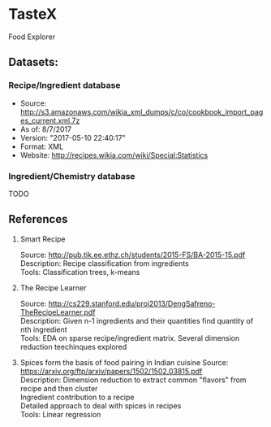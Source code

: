 # TasteX
Food Explorer

## Datasets:

### Recipe/Ingredient database
- Source: http://s3.amazonaws.com/wikia_xml_dumps/c/co/cookbook_import_pages_current.xml.7z
- As of: 8/7/2017
- Version: "2017-05-10 22:40:17"
- Format: XML
- Website: http://recipes.wikia.com/wiki/Special:Statistics


### Ingredient/Chemistry database
TODO








## References

1. Smart Recipe 

   Source: http://pub.tik.ee.ethz.ch/students/2015-FS/BA-2015-15.pdf  
   Description: Recipe classification from ingredients  
   Tools: Classification trees, k-means

2. The Recipe Learner

   Source: http://cs229.stanford.edu/proj2013/DengSafreno-TheRecipeLearner.pdf  
   Description: Given n-1 ingredients and their quantities find quantity of nth ingredient  
   Tools: EDA on sparse recipe/ingredient matrix. Several dimension reduction teechinques explored  

3. Spices form the basis of food pairing in Indian cuisine
   Source: https://arxiv.org/ftp/arxiv/papers/1502/1502.03815.pdf  
   Description: Dimension reduction to extract common "flavors" from recipe and then cluster  
    Ingredient contribution to a recipe  
    Detailed approach to deal with spices in recipes  
   Tools: Linear regression


